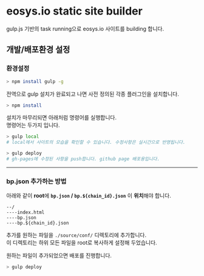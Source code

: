 # eosys.io static site builder

gulp.js 기반의 task running으로 eosys.io 사이트를 building 합니다.

## 개발/배포환경 설정

### 환경설정

``` bash
> npm install gulp -g
```

전역으로 gulp 설치가 완료되고 나면 사전 정의된 각종 플러그인을 설치합니다.

``` bash
> npm install
```

설치가 마무리되면 아래처럼 명령어를 실행합니다.  
명령어는 두가지 입니다.

``` bash
> gulp local
# local에서 사이트의 모습을 확인할 수 있습니다. 수정사항은 실시간으로 반영됩니다.

> gulp deploy
# gh-pages에 수정된 사항을 push합니다. github page 배포용입니다.  
```
  
  
--------------------------------------------------  
  
  
### bp.json 추가하는 방법  
  
아래와 같이 **root**에 **`bp.json` / `bp.${chain_id}.json`** 이 **위치**해야 합니다.
```
--/
----index.html
----bp.json
----bp.${chain_id}.json
```

추가를 원하는 파일을 `./source/conf/` 디렉토리에 추가합니다.  
이 디렉토리는 하위 모든 파일을 root로 복사하게 설정해 두었습니다.

원하는 파일이 추가되었으면 배포를 진행합니다.

``` bash  
> gulp deploy
```
